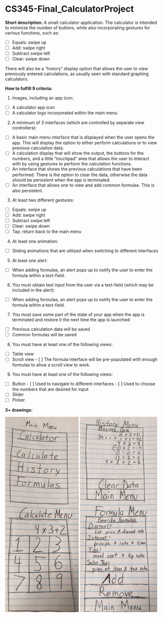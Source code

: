# CS345-Final_CalculatorProject

**Short description:** A small calculator application. The calculator is intended to minimize the number of buttons, while also incorporating gestures for various functions, such as:
-	[ ] Equals: swipe up
-	[ ] Add: swipe right
-	[ ] Subtract swipe left
-	[ ] Clear: swipe down

There will also be a “history” display option that allows the user to view previously entered calculations, as usually seen with standard graphing calculators.

**How to fulfill 9 criteria:**
1.	Images, including an app icon:
-	[ ] A calculator app icon
-	[ ] A calculator logo incorporated within the main menu
2.	A minimum of 3 interfaces (which are controlled by separate view controllers):
-	[ ] A basic main menu interface that is displayed when the user opens the app. This will display the option to either perform calculations or to view previous calculation data.
-	[ ] A calculation display that will show the output, the buttons for the numbers, and a little “touchpad” area that allows the user to interact with by using gestures to perform the calculation functions.
-	[ ] An interface that shows the previous calculations that have been performed. There is the option to clear the data, otherwise the data should be persistent when the app is terminated.
-	[ ] An interface that allows one to view and add common formulas. This is also persistent.
3.	At least two different gestures:
-	[ ] Equals: swipe up
-	[ ] Add: swipe right
-	[ ] Subtract swipe left
-	[ ] Clear: swipe down
-	[ ] Tap: return back to the main menu
4.	At least one animation:
-	[ ] Sliding animations that are utilized when switching to different interfaces
5.	At least one alert:
-	[ ] When adding formulas, an alert pops up to notify the user to enter the formula within a text-field.
6.	You must obtain text input from the user via a text-field (which may be included in the alert):
-	[ ] When adding formulas, an alert pops up to notify the user to enter the formula within a text-field.
7.	You must save some part of the state of your app when the app is terminated and restore it the next time the app is launched:
-	[ ] Previous calculation data will be saved
-	[ ] Common formulas will be saved
8.	You must have at least one of the following views:
-	[ ] Table view
-	[ ] Scroll view
      -	[ ] The formula interface will be pre-populated with enough formulas to allow a scroll view to work.
9.	You must have at least one of the following views:
-	[ ] Button
      -	[ ] Used to navigate to different interfaces
      -	[ ] Used to choose the numbers that are desired for input
-	[ ] Slider
-	[ ] Picker

**3+ drawings:**

![alt text](https://github.com/TristinHarvell/CS345-Final_CalculatorProject/blob/master/design1.jpg)
![alt text](https://github.com/TristinHarvell/CS345-Final_CalculatorProject/blob/master/design2.jpg)
